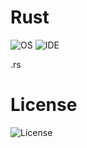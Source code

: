 # Rust
![OS](https://img.shields.io/badge/platform-linux--64%20%7C%20win--32%20%7C%20osx--64%20%7C%20win--64-%23373737)   ![IDE](https://img.shields.io/badge/Rustc-v1.41.0-%23373737) 

.rs

# License 
![License](https://img.shields.io/badge/license-MIT-%23373737)
